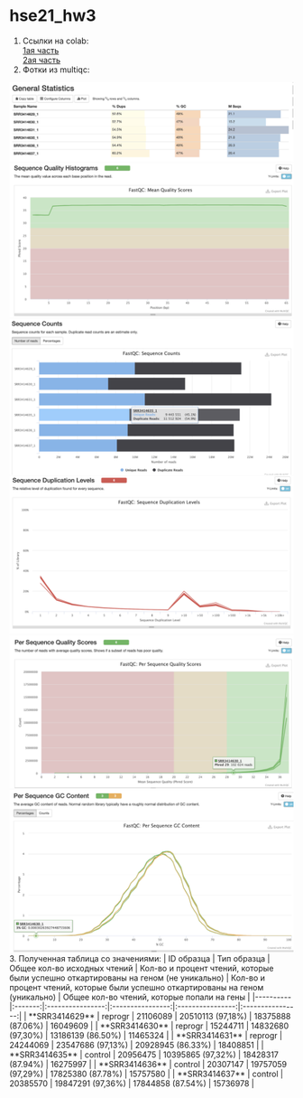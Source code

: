 # hse21_hw3
1. Ссылки на colab:</br>
  [1ая часть](https://colab.research.google.com/drive/1ZpJ5pmOwfahympql-RUCQv_kfJcQRm6v?usp=sharing)</br>
  [2ая часть](https://colab.research.google.com/drive/1XtAQeDm7U-wPJ03S-DKNwyVW68mClcyZ?usp=sharing)</br>
2. Фотки из multiqc:
  <img src="https://github.com/ulvivl/hse21_hw3/blob/main/img/General_Statistics.png" style="zoom:50%;" />
  <img src="https://github.com/ulvivl/hse21_hw3/blob/main/img/Seq_quality_histogram.png" style="zoom:50%;" />
  <img src="https://github.com/ulvivl/hse21_hw3/blob/main/img/Sequence_counts.png" style="zoom:50%;" />
  <img src="https://github.com/ulvivl/hse21_hw3/blob/main/img/Sequence_duplication.png" style="zoom:50%;" />
  <img src="https://github.com/ulvivl/hse21_hw3/blob/main/img/per_seq_quality.png" style="zoom:50%;" />
  <img src="https://github.com/ulvivl/hse21_hw3/blob/main/img/GC_content.png" style="zoom:50%;" />
3. Полученная таблица со значениями:
| ID образца | Тип образца  | Общее кол-во исходных чтений | Кол-во и процент чтений, которые были успешно откартированы на геном (не уникально) | Кол-во и процент чтений, которые были успешно откартированы на геном (уникально) | Общее кол-во чтений, которые попали на гены |
|----------|:-------:|:----------------:|:----------------:|:----------------:|:----------------:|
| **SRR3414629** | reprogr | 21106089 | 20510113 (97,18%) | 18375888 (87.06%) | 16049609 |
| **SRR3414630** | reprogr | 15244711 | 14832680 (97,30%) | 13186139 (86.50%) | 11465324 |
| **SRR3414631** | reprogr | 24244069 | 23547686 (97,13%) | 20928945 (86.33%) | 18408851 |
| **SRR3414635** | control | 20956475 | 10395865 (97,32%) | 18428317 (87.94%) | 16275997 |
| **SRR3414636** | control | 20307147 | 19757059 (97,29%) | 17825380 (87.78%) | 15757580 |
| **SRR3414637** | control | 20385570 | 19847291 (97,36%) | 17844858 (87.54%) | 15736978 |
